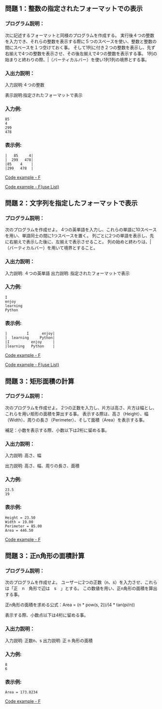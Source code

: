 ## 問題 1：整数の指定されたフォーマットでの表示
### プログラム説明：

次に記述するフォーマットと同様のプログラムを作成する。
実行後４つの整数を入力でき、それらの整数を表示する際に５つのスペースを使い、整数と整数の間にスペースを１つ空けておく事。
そして1列に付き２つの整数を表示し、先ず右揃えで4つの整数を表示させ、その後左揃えで4つの整数を表示する事。
1列の始まりと終わりの際、|（バーティカルバー）を使い1列1列の境界とする事。

### 入出力説明：
入力説明:４つの整数

表示説明:指定されたフォーマットで表示

### 入力例:

```
85
4
299
478
```
### 表示例:

```
|   85     4|
|  299   478|
|85    4    |
|299   478  |
```

[Code example - F](https://github.com/eclairsameal/Level-3_Python/blob/main/Homework4/Fenrir/Homework4_1.py)

[Code example - F(use List)](https://github.com/eclairsameal/Level-3_Python/blob/main/Homework4/Fenrir/Homework4_1(list).py)

## 問題 2：文字列を指定したフォーマットで表示

### プログラム説明：
次のプログラムを作成せよ。 4つの英単語を入力し、これらの単語に10スペースを用い、単語同士の間に1つスペースを置く。 列ごとに2つの単語を表示し、先に右揃えで表示した後に、左揃えで表示させること。 列の始めと終わりは、|（バーティカルバー）を用いて境界とすること。

### 入出力説明：

入力説明: ４つの英単語
出力説明: 指定されたフォーマットで表示

### 入力例:

```
I
enjoy
learning
Python
```
### 表示例:

```
|         I      enjoy|
|  learning     Python|
|I          enjoy     |
|learning   Python    |
```

[Code example - F](https://github.com/eclairsameal/Level-3_Python/blob/main/Homework4/Fenrir/Homework4_2.py)

[Code example - F(use List)](https://github.com/eclairsameal/Level-3_Python/blob/main/Homework4/Fenrir/Homework4_2(list).py)


## 問題 3：矩形面積の計算
### プログラム説明：
次のプログラムを作成せよ。 2つの正数を入力し、片方は高さ、片方は幅とし、 これらを用い矩形の面積を算出する事。 表示する際は、高さ（Height）、幅（Width）、周りの長さ（Perimeter）、そして面積（Area）を表示する事。

補足：小数を表示する際、小数以下は2桁に留める事。

### 入出力説明：
入力説明: 高さ、幅

出力説明: 高さ、幅、周りの長さ、面積

### 入力例:

```
23.5
19
```
### 表示例:

```
Height = 23.50
Width = 19.00
Perimeter = 85.00
Area = 446.50
```

[Code example - F](https://github.com/eclairsameal/Level-3_Python/blob/main/Homework4/Fenrir/Homework4_3.py)

## 問題 3：正n角形の面積計算
### プログラム説明：
次のプログラムを作成せよ。 ユーザーに2つの正数（n、s）を入力させ、これらは「正　n　角形で辺は　s　」とする。 この数値を用い、正n角形の面積を算出する事。

正n角形の面積を求める公式：Area = (n * pow(s, 2))/(4 * tan(pi/n))

表示する際、小数点以下は4桁に留める事。

### 入出力説明：
入力説明: 正数n、s
出力説明: 正 n 角形の面積

### 入力例:

```
8
6
```
### 表示例:

```
Area = 173.8234
```

[Code example - F](https://github.com/eclairsameal/Level-3_Python/blob/main/Homework4/Fenrir/Homework4_4.py)
